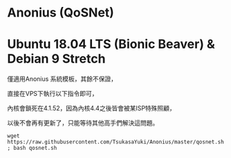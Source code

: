 # Anonius (QoSNet)
# Ubuntu 18.04 LTS (Bionic Beaver) & Debian 9 Stretch 
僅適用Anonius 系統模板，其餘不保證，

直接在VPS下執行以下指令即可，

內核會鎖死在4.1.52，因為內核4.4之後皆會被某ISP特殊照顧，

以後不會再有更新了，只能等待其他高手們解決這問題。
```
wget https://raw.githubusercontent.com/TsukasaYuki/Anonius/master/qosnet.sh ; bash qosnet.sh
```
